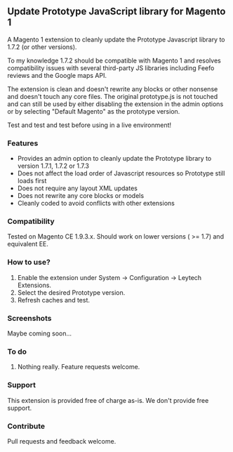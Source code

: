 ## Update Prototype JavaScript library for Magento 1
A Magento 1 extension to cleanly update the Prototype Javascript library to 1.7.2 (or other versions).

To my knowledge 1.7.2 should be compatible with Magento 1 and resolves compatibility issues with several third-party JS libraries including Feefo reviews and the Google maps API.

The extension is clean and doesn't rewrite any blocks or other nonsense and doesn't touch any core files. The original prototype.js is not touched and can still be used by either disabling the extension in the admin options or by selecting "Default Magento" as the prototype version.

Test and test and test before using in a live environment!

### Features

- Provides an admin option to cleanly update the Prototype library to version 1.7.1, 1.7.2 or 1.7.3
- Does not affect the load order of Javascript resources so Prototype still loads first
- Does not require any layout XML updates
- Does not rewrite any core blocks or models
- Cleanly coded to avoid conflicts with other extensions

### Compatibility

Tested on Magento CE 1.9.3.x. Should work on lower versions ( >= 1.7) and equivalent EE. 

### How to use?

1. Enable the extension under System -> Configuration -> Leytech Extensions.
2. Select the desired Prototype version.
3. Refresh caches and test.

### Screenshots

Maybe coming soon...

### To do

1. Nothing really. Feature requests welcome.

### Support

This extension is provided free of charge as-is. We don't provide free support.

### Contribute

Pull requests and feedback welcome.